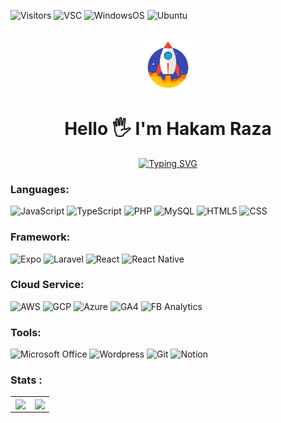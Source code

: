 ![Visitors](https://visitor-badge.laobi.icu/badge?page_id=hakamraza)
![VSC](https://img.shields.io/badge/Codium-5C2D91?flat&logo=visual%20studio&logoColor=white)
![WindowsOS](https://img.shields.io/badge/Windows-0078D6?flat&logo=windows&logoColor=white)
![Ubuntu](https://img.shields.io/badge/Ubuntu-E95420?flat&logo=ubuntu&logoColor=white)
<br></br>

<div align="center">
    <img src="./rocket.gif" width="80px" height="80px"> 
</div>

<h1 align="center">
    Hello 
    🖐 
    I'm Hakam Raza
</h1>

<div align="center">

 [![Typing SVG](https://readme-typing-svg.herokuapp.com?color=%F3F8FFF7&center=true&vCenter=true&width=600&lines=Welcome+to+My+Profile!;A+fullstack+developer+On+Training;+Currently,+exploring+Backend+and+DevSecOps;I+am+interested+in+building+something+awesome+🧠;Exploring+new+magics+everyday.+💡)](#)
</div>


### Languages:

![JavaScript](https://img.shields.io/badge/JavaScript-F7DF1E?style=flat&logo=javascript&logoColor=black)
![TypeScript](https://img.shields.io/badge/TypeScript-007ACC?flat&logo=typescript&logoColor=white)
![PHP](https://img.shields.io/badge/PHP-777BB4?flat&logo=php&logoColor=white) 
![MySQL](https://img.shields.io/badge/MySQL-005C84?flat&logo=mysql&logoColor=white)
![HTML5](https://img.shields.io/badge/HTML5-E34F26?flat&logo=html5&logoColor=white)
![CSS](https://img.shields.io/badge/CSS3-1572B6?flat&logo=css3&logoColor=white)


### Framework:

![Expo](https://img.shields.io/badge/Expo-000000?flat&logo=Expo&logoColor=white)
![Laravel](https://img.shields.io/badge/Laravel-FF2D20?flat&logo=laravel&logoColor=white)
![React](https://img.shields.io/badge/React-20232A?flat&logo=react&logoColor=61DAFB)
![React Native](https://img.shields.io/badge/React_Native-20232A?flat&logo=react&logoColor=61DAFB)


### Cloud Service:

![AWS](https://img.shields.io/badge/Amazon_AWS-FF9900?flat&logo=amazonaws&logoColor=white)
![GCP](https://img.shields.io/badge/Google_Cloud-4285F4?flat&logo=google-cloud&logoColor=white)
![Azure](https://img.shields.io/badge/Microsoft_Azure-0089D6?flat&logo=microsoft-azure&logoColor=white)
![GA4](https://img.shields.io/badge/Google%20Analytics-E37400?flat&logo=google%20analytics&logoColor=white)
![FB Analytics](https://img.shields.io/badge/Facebook%20Analytics-1877F2?flat&logo=facebook&logoColor=white)


### Tools:

![Microsoft Office](https://img.shields.io/badge/Microsoft_Office-D83B01?flat&logo=microsoft-office&logoColor=white)
![Wordpress](https://img.shields.io/badge/Wordpress-21759B?flat&logo=wordpress&logoColor=white)
![Git](https://img.shields.io/badge/GIT-E44C30?flat&logo=git&logoColor=white)
![Notion](https://img.shields.io/badge/Notion-000000?flat&logo=notion&logoColor=white)


### Stats :

<table>
  <td align="center" width="48%">
    <img src="https://github-readme-stats.vercel.app/api/top-langs/?username=hakamraza&hide_border=true&layout=compact" align="center" />
  </td>  
  <td align="center" width="48%">
    <img src="https://github-readme-stats.vercel.app/api?username=hakamraza&show_icons=true&count_private=true&hide_border=true" align="center" />
  </td>
</table>
